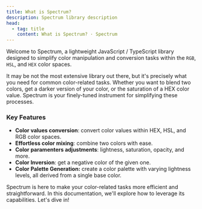 ```yaml
---
title: What is Spectrum?
description: Spectrum library description
head:
  - tag: title
    content: What is Spectrum? · Spectrum
---
```


Welcome to Spectrum, a lightweight JavaScript / TypeScript library designed to
simplify color manipulation and conversion tasks within the `RGB`, `HSL`, and
`HEX` color spaces.

It may be not the most extensive library out there, but it's precisely what you
need for common color-related tasks. Whether you want to blend two colors, get a
darker version of your color, or the saturation of a HEX color value. Spectrum
is your finely-tuned instrument for simplifying these processes.

### Key Features

- **Color values conversion**: convert color values within HEX, HSL, and RGB
  color spaces.
- **Effortless color mixing**: combine two colors with ease.
- **Color paramenters adjustments**: lightness, saturation, opacity, and more.
- **Color Inversion**: get a negative color of the given one.
- **Color Palette Generation:** create a color palette with varying lightness
  levels, all derived from a single base color.

Spectrum is here to make your color-related tasks more efficient and
straightforward. In this documentation, we'll explore how to leverage its
capabilities. Let's dive in!
